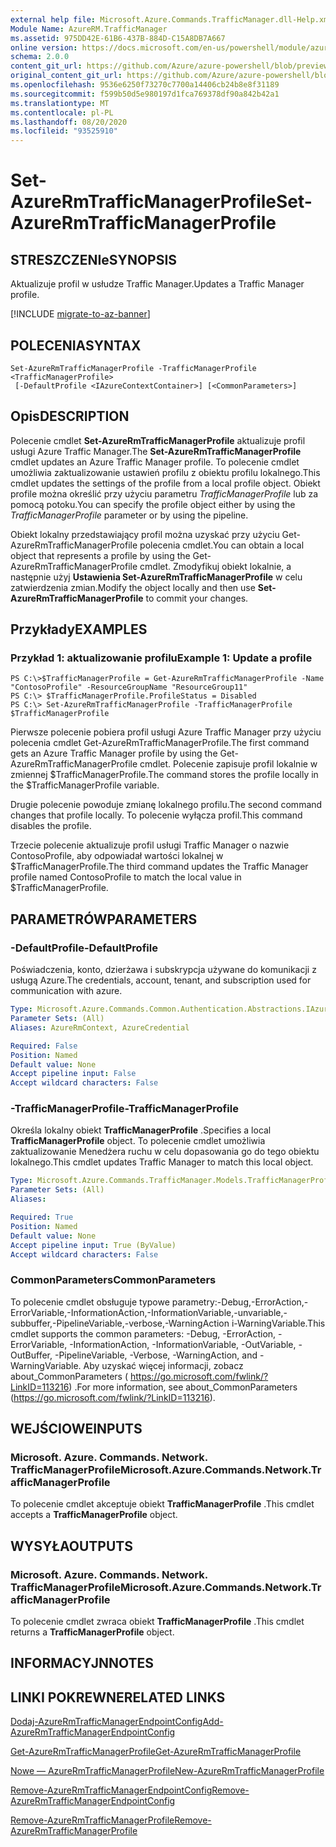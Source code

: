 ```yaml
---
external help file: Microsoft.Azure.Commands.TrafficManager.dll-Help.xml
Module Name: AzureRM.TrafficManager
ms.assetid: 975DD42E-61B6-437B-884D-C15A8DB7A667
online version: https://docs.microsoft.com/en-us/powershell/module/azurerm.trafficmanager/set-azurermtrafficmanagerprofile
schema: 2.0.0
content_git_url: https://github.com/Azure/azure-powershell/blob/preview/src/ResourceManager/TrafficManager/Commands.TrafficManager2/help/Set-AzureRmTrafficManagerProfile.md
original_content_git_url: https://github.com/Azure/azure-powershell/blob/preview/src/ResourceManager/TrafficManager/Commands.TrafficManager2/help/Set-AzureRmTrafficManagerProfile.md
ms.openlocfilehash: 9536e6250f73270c7700a14406cb24b8e8f31189
ms.sourcegitcommit: f599b50d5e980197d1fca769378df90a842b42a1
ms.translationtype: MT
ms.contentlocale: pl-PL
ms.lasthandoff: 08/20/2020
ms.locfileid: "93525910"
---
```

# <span data-ttu-id="8f6a9-101">Set-AzureRmTrafficManagerProfile</span><span class="sxs-lookup"><span data-stu-id="8f6a9-101">Set-AzureRmTrafficManagerProfile</span></span>

## <span data-ttu-id="8f6a9-102">STRESZCZENIe</span><span class="sxs-lookup"><span data-stu-id="8f6a9-102">SYNOPSIS</span></span>
<span data-ttu-id="8f6a9-103">Aktualizuje profil w usłudze Traffic Manager.</span><span class="sxs-lookup"><span data-stu-id="8f6a9-103">Updates a Traffic Manager profile.</span></span>

[!INCLUDE [migrate-to-az-banner](../../includes/migrate-to-az-banner.md)]

## <span data-ttu-id="8f6a9-104">POLECENIA</span><span class="sxs-lookup"><span data-stu-id="8f6a9-104">SYNTAX</span></span>

```
Set-AzureRmTrafficManagerProfile -TrafficManagerProfile <TrafficManagerProfile>
 [-DefaultProfile <IAzureContextContainer>] [<CommonParameters>]
```

## <span data-ttu-id="8f6a9-105">Opis</span><span class="sxs-lookup"><span data-stu-id="8f6a9-105">DESCRIPTION</span></span>
<span data-ttu-id="8f6a9-106">Polecenie cmdlet **Set-AzureRmTrafficManagerProfile** aktualizuje profil usługi Azure Traffic Manager.</span><span class="sxs-lookup"><span data-stu-id="8f6a9-106">The **Set-AzureRmTrafficManagerProfile** cmdlet updates an Azure Traffic Manager profile.</span></span>
<span data-ttu-id="8f6a9-107">To polecenie cmdlet umożliwia zaktualizowanie ustawień profilu z obiektu profilu lokalnego.</span><span class="sxs-lookup"><span data-stu-id="8f6a9-107">This cmdlet updates the settings of the profile from a local profile object.</span></span>
<span data-ttu-id="8f6a9-108">Obiekt profile można określić przy użyciu parametru *TrafficManagerProfile* lub za pomocą potoku.</span><span class="sxs-lookup"><span data-stu-id="8f6a9-108">You can specify the profile object either by using the *TrafficManagerProfile* parameter or by using the pipeline.</span></span>

<span data-ttu-id="8f6a9-109">Obiekt lokalny przedstawiający profil można uzyskać przy użyciu Get-AzureRmTrafficManagerProfile polecenia cmdlet.</span><span class="sxs-lookup"><span data-stu-id="8f6a9-109">You can obtain a local object that represents a profile by using the Get-AzureRmTrafficManagerProfile cmdlet.</span></span>
<span data-ttu-id="8f6a9-110">Zmodyfikuj obiekt lokalnie, a następnie użyj **Ustawienia Set-AzureRmTrafficManagerProfile** w celu zatwierdzenia zmian.</span><span class="sxs-lookup"><span data-stu-id="8f6a9-110">Modify the object locally and then use **Set-AzureRmTrafficManagerProfile** to commit your changes.</span></span>

## <span data-ttu-id="8f6a9-111">Przykłady</span><span class="sxs-lookup"><span data-stu-id="8f6a9-111">EXAMPLES</span></span>

### <span data-ttu-id="8f6a9-112">Przykład 1: aktualizowanie profilu</span><span class="sxs-lookup"><span data-stu-id="8f6a9-112">Example 1: Update a profile</span></span>
```
PS C:\>$TrafficManagerProfile = Get-AzureRmTrafficManagerProfile -Name "ContosoProfile" -ResourceGroupName "ResourceGroup11" 
PS C:\> $TrafficManagerProfile.ProfileStatus = Disabled
PS C:\> Set-AzureRmTrafficManagerProfile -TrafficManagerProfile $TrafficManagerProfile
```

<span data-ttu-id="8f6a9-113">Pierwsze polecenie pobiera profil usługi Azure Traffic Manager przy użyciu polecenia cmdlet Get-AzureRmTrafficManagerProfile.</span><span class="sxs-lookup"><span data-stu-id="8f6a9-113">The first command gets an Azure Traffic Manager profile by using the Get-AzureRmTrafficManagerProfile cmdlet.</span></span>
<span data-ttu-id="8f6a9-114">Polecenie zapisuje profil lokalnie w zmiennej $TrafficManagerProfile.</span><span class="sxs-lookup"><span data-stu-id="8f6a9-114">The command stores the profile locally in the $TrafficManagerProfile variable.</span></span>

<span data-ttu-id="8f6a9-115">Drugie polecenie powoduje zmianę lokalnego profilu.</span><span class="sxs-lookup"><span data-stu-id="8f6a9-115">The second command changes that profile locally.</span></span>
<span data-ttu-id="8f6a9-116">To polecenie wyłącza profil.</span><span class="sxs-lookup"><span data-stu-id="8f6a9-116">This command disables the profile.</span></span>

<span data-ttu-id="8f6a9-117">Trzecie polecenie aktualizuje profil usługi Traffic Manager o nazwie ContosoProfile, aby odpowiadał wartości lokalnej w $TrafficManagerProfile.</span><span class="sxs-lookup"><span data-stu-id="8f6a9-117">The third command updates the Traffic Manager profile named ContosoProfile to match the local value in $TrafficManagerProfile.</span></span>

## <span data-ttu-id="8f6a9-118">PARAMETRÓW</span><span class="sxs-lookup"><span data-stu-id="8f6a9-118">PARAMETERS</span></span>

### <span data-ttu-id="8f6a9-119">-DefaultProfile</span><span class="sxs-lookup"><span data-stu-id="8f6a9-119">-DefaultProfile</span></span>
<span data-ttu-id="8f6a9-120">Poświadczenia, konto, dzierżawa i subskrypcja używane do komunikacji z usługą Azure.</span><span class="sxs-lookup"><span data-stu-id="8f6a9-120">The credentials, account, tenant, and subscription used for communication with azure.</span></span>

```yaml
Type: Microsoft.Azure.Commands.Common.Authentication.Abstractions.IAzureContextContainer
Parameter Sets: (All)
Aliases: AzureRmContext, AzureCredential

Required: False
Position: Named
Default value: None
Accept pipeline input: False
Accept wildcard characters: False
```

### <span data-ttu-id="8f6a9-121">-TrafficManagerProfile</span><span class="sxs-lookup"><span data-stu-id="8f6a9-121">-TrafficManagerProfile</span></span>
<span data-ttu-id="8f6a9-122">Określa lokalny obiekt **TrafficManagerProfile** .</span><span class="sxs-lookup"><span data-stu-id="8f6a9-122">Specifies a local **TrafficManagerProfile** object.</span></span>
<span data-ttu-id="8f6a9-123">To polecenie cmdlet umożliwia zaktualizowanie Menedżera ruchu w celu dopasowania go do tego obiektu lokalnego.</span><span class="sxs-lookup"><span data-stu-id="8f6a9-123">This cmdlet updates Traffic Manager to match this local object.</span></span>

```yaml
Type: Microsoft.Azure.Commands.TrafficManager.Models.TrafficManagerProfile
Parameter Sets: (All)
Aliases:

Required: True
Position: Named
Default value: None
Accept pipeline input: True (ByValue)
Accept wildcard characters: False
```

### <span data-ttu-id="8f6a9-124">CommonParameters</span><span class="sxs-lookup"><span data-stu-id="8f6a9-124">CommonParameters</span></span>
<span data-ttu-id="8f6a9-125">To polecenie cmdlet obsługuje typowe parametry:-Debug,-ErrorAction,-ErrorVariable,-InformationAction,-InformationVariable,-unvariable,-subbuffer,-PipelineVariable,-verbose,-WarningAction i-WarningVariable.</span><span class="sxs-lookup"><span data-stu-id="8f6a9-125">This cmdlet supports the common parameters: -Debug, -ErrorAction, -ErrorVariable, -InformationAction, -InformationVariable, -OutVariable, -OutBuffer, -PipelineVariable, -Verbose, -WarningAction, and -WarningVariable.</span></span> <span data-ttu-id="8f6a9-126">Aby uzyskać więcej informacji, zobacz about_CommonParameters ( https://go.microsoft.com/fwlink/?LinkID=113216) .</span><span class="sxs-lookup"><span data-stu-id="8f6a9-126">For more information, see about_CommonParameters (https://go.microsoft.com/fwlink/?LinkID=113216).</span></span>

## <span data-ttu-id="8f6a9-127">WEJŚCIOWE</span><span class="sxs-lookup"><span data-stu-id="8f6a9-127">INPUTS</span></span>

### <span data-ttu-id="8f6a9-128">Microsoft. Azure. Commands. Network. TrafficManagerProfile</span><span class="sxs-lookup"><span data-stu-id="8f6a9-128">Microsoft.Azure.Commands.Network.TrafficManagerProfile</span></span>
<span data-ttu-id="8f6a9-129">To polecenie cmdlet akceptuje obiekt **TrafficManagerProfile** .</span><span class="sxs-lookup"><span data-stu-id="8f6a9-129">This cmdlet accepts a **TrafficManagerProfile** object.</span></span>

## <span data-ttu-id="8f6a9-130">WYSYŁA</span><span class="sxs-lookup"><span data-stu-id="8f6a9-130">OUTPUTS</span></span>

### <span data-ttu-id="8f6a9-131">Microsoft. Azure. Commands. Network. TrafficManagerProfile</span><span class="sxs-lookup"><span data-stu-id="8f6a9-131">Microsoft.Azure.Commands.Network.TrafficManagerProfile</span></span>
<span data-ttu-id="8f6a9-132">To polecenie cmdlet zwraca obiekt **TrafficManagerProfile** .</span><span class="sxs-lookup"><span data-stu-id="8f6a9-132">This cmdlet returns a **TrafficManagerProfile** object.</span></span>

## <span data-ttu-id="8f6a9-133">INFORMACYJN</span><span class="sxs-lookup"><span data-stu-id="8f6a9-133">NOTES</span></span>

## <span data-ttu-id="8f6a9-134">LINKI POKREWNE</span><span class="sxs-lookup"><span data-stu-id="8f6a9-134">RELATED LINKS</span></span>

[<span data-ttu-id="8f6a9-135">Dodaj-AzureRmTrafficManagerEndpointConfig</span><span class="sxs-lookup"><span data-stu-id="8f6a9-135">Add-AzureRmTrafficManagerEndpointConfig</span></span>](./Add-AzureRmTrafficManagerEndpointConfig.md)

[<span data-ttu-id="8f6a9-136">Get-AzureRmTrafficManagerProfile</span><span class="sxs-lookup"><span data-stu-id="8f6a9-136">Get-AzureRmTrafficManagerProfile</span></span>](./Get-AzureRmTrafficManagerProfile.md)

[<span data-ttu-id="8f6a9-137">Nowe — AzureRmTrafficManagerProfile</span><span class="sxs-lookup"><span data-stu-id="8f6a9-137">New-AzureRmTrafficManagerProfile</span></span>](./New-AzureRmTrafficManagerProfile.md)

[<span data-ttu-id="8f6a9-138">Remove-AzureRmTrafficManagerEndpointConfig</span><span class="sxs-lookup"><span data-stu-id="8f6a9-138">Remove-AzureRmTrafficManagerEndpointConfig</span></span>](./Remove-AzureRmTrafficManagerEndpointConfig.md)

[<span data-ttu-id="8f6a9-139">Remove-AzureRmTrafficManagerProfile</span><span class="sxs-lookup"><span data-stu-id="8f6a9-139">Remove-AzureRmTrafficManagerProfile</span></span>](./Remove-AzureRmTrafficManagerProfile.md)


